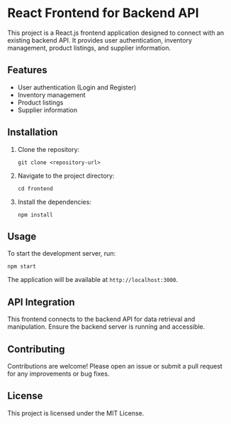# React Frontend for Backend API

This project is a React.js frontend application designed to connect with an existing backend API. It provides user authentication, inventory management, product listings, and supplier information.

## Features

- User authentication (Login and Register)
- Inventory management
- Product listings
- Supplier information

## Installation

1. Clone the repository:
   ```
   git clone <repository-url>
   ```
2. Navigate to the project directory:
   ```
   cd frontend
   ```
3. Install the dependencies:
   ```
   npm install
   ```

## Usage

To start the development server, run:
```
npm start
```

The application will be available at `http://localhost:3000`.

## API Integration

This frontend connects to the backend API for data retrieval and manipulation. Ensure the backend server is running and accessible.

## Contributing

Contributions are welcome! Please open an issue or submit a pull request for any improvements or bug fixes.

## License

This project is licensed under the MIT License.